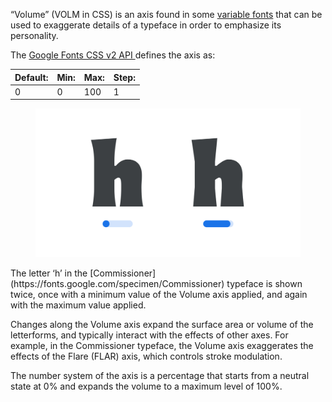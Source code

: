 “Volume” (VOLM in CSS) is an axis found in some [variable fonts](/glossary/variable_fonts) that can be used to exaggerate details of a typeface in order to emphasize its personality.

The [Google Fonts CSS v2 API ](https://developers.google.com/fonts/docs/css2) defines the axis as:

| Default: | Min: | Max: | Step: |
| --- | --- | --- | --- |
| 0 | 0 | 100 | 1 |

<figure>

![An image showing two type specimens, each with an axis slider underneath. The specimen on the left shows the effects of the axis’ lowest value. The specimen on the right shows the effects of the axis’ highest value.](images/thumbnail.svg)

</figure>

<figcaption>The letter ‘h’ in the [Commissioner](https://fonts.google.com/specimen/Commissioner) typeface is shown twice, once with a minimum value of the Volume axis applied, and again with the maximum value applied.</figcaption>

Changes along the Volume axis expand the surface area or volume of the letterforms, and typically interact with the effects of other axes. For example, in the Commissioner typeface, the Volume axis exaggerates the effects of the Flare (FLAR) axis, which controls stroke modulation.

The number system of the axis is a percentage that starts from a neutral state at 0% and expands the volume to a maximum level of 100%.